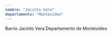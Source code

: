 ```yaml
---
nombre: "Jacinto Vera"
departamento: "Montevideo"
---
```


Barrio Jacinto Vera
Departamento de Montevideo
